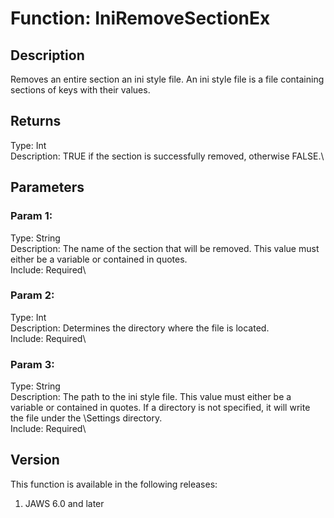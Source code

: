 # Function: IniRemoveSectionEx

## Description

Removes an entire section an ini style file. An ini style file is a file
containing sections of keys with their values.

## Returns

Type: Int\
Description: TRUE if the section is successfully removed, otherwise
FALSE.\

## Parameters

### Param 1:

Type: String\
Description: The name of the section that will be removed. This value
must either be a variable or contained in quotes.\
Include: Required\

### Param 2:

Type: Int\
Description: Determines the directory where the file is located.\
Include: Required\

### Param 3:

Type: String\
Description: The path to the ini style file. This value must either be a
variable or contained in quotes. If a directory is not specified, it
will write the file under the \\Settings directory.\
Include: Required\

## Version

This function is available in the following releases:

1.  JAWS 6.0 and later
